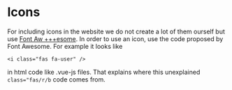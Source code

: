 # Icons

For including icons in the website we do not create a lot of them ourself but use [Font Aw    +++esome](https://fontawesome.com/icons).
In order to use an icon, use the code proposed by Font Awesome. For example it looks like
```
<i class="fas fa-user" />
```
in html code like .vue-js files.
That explains where this unexplained `class="fas/r/b` code comes from.
